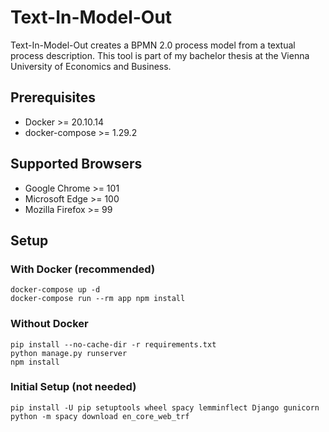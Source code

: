 # Text-In-Model-Out

Text-In-Model-Out creates a BPMN 2.0 process model from a textual process description.
This tool is part of my bachelor thesis at the Vienna University of Economics and Business.

## Prerequisites

* Docker >= 20.10.14
* docker-compose >= 1.29.2

## Supported Browsers

* Google Chrome >= 101
* Microsoft Edge >= 100
* Mozilla Firefox >= 99

## Setup

### With Docker (recommended)

```
docker-compose up -d
docker-compose run --rm app npm install
```

### Without Docker

```
pip install --no-cache-dir -r requirements.txt
python manage.py runserver
npm install
```

### Initial Setup (not needed)

```
pip install -U pip setuptools wheel spacy lemminflect Django gunicorn
python -m spacy download en_core_web_trf
```